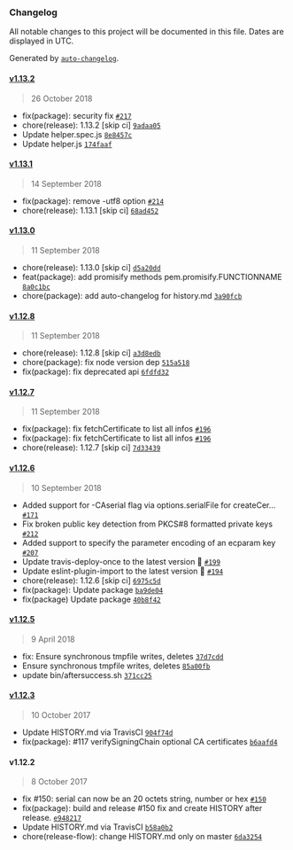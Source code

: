 ### Changelog

All notable changes to this project will be documented in this file. Dates are displayed in UTC.

Generated by [`auto-changelog`](https://github.com/CookPete/auto-changelog).

#### [v1.13.2](https://github.com/Dexus/pem/compare/v1.13.1...v1.13.2)

> 26 October 2018

- fix(package): security fix [`#217`](https://github.com/Dexus/pem/pull/217)
- chore(release): 1.13.2 [skip ci] [`9adaa05`](https://github.com/Dexus/pem/commit/9adaa05795fc1007856e721a9345d66680f4bfa6)
- Update helper.spec.js [`8e8457c`](https://github.com/Dexus/pem/commit/8e8457cd3587c0e44b213c97f815efc85c6d69c3)
- Update helper.js [`174faaf`](https://github.com/Dexus/pem/commit/174faaf191ee95afa372ec8533266f99c3f2c83c)

#### [v1.13.1](https://github.com/Dexus/pem/compare/v1.13.0...v1.13.1)

> 14 September 2018

- fix(package): remove -utf8 option [`#214`](https://github.com/Dexus/pem/issues/214)
- chore(release): 1.13.1 [skip ci] [`68ad452`](https://github.com/Dexus/pem/commit/68ad4525640dff9a4095efcf04cdb083b3aadb6f)

#### [v1.13.0](https://github.com/Dexus/pem/compare/v1.12.8...v1.13.0)

> 11 September 2018

- chore(release): 1.13.0 [skip ci] [`d5a20dd`](https://github.com/Dexus/pem/commit/d5a20ddaa4a0a6b5a79a0ec11afd4757d7176501)
- feat(package): add promisify methods pem.promisify.FUNCTIONNAME [`8a0c1bc`](https://github.com/Dexus/pem/commit/8a0c1bc5f22b213fc4386212a036c2ccb2006524)
- chore(package): add auto-changelog for history.md [`3a90fcb`](https://github.com/Dexus/pem/commit/3a90fcb5f5e0980ce5b48bd31fe850fecd702856)

#### [v1.12.8](https://github.com/Dexus/pem/compare/v1.12.7...v1.12.8)

> 11 September 2018

- chore(release): 1.12.8 [skip ci] [`a3d8edb`](https://github.com/Dexus/pem/commit/a3d8edb194d5dd354a6adf0cfd5978255f86ae6e)
- chore(package): fix node version dep [`515a518`](https://github.com/Dexus/pem/commit/515a51839f44bd3ec127040ffe5a0276051ce113)
- fix(package): fix deprecated api [`6fdfd32`](https://github.com/Dexus/pem/commit/6fdfd3209c1dd5d50d829c2f6db73a7df43c260c)

#### [v1.12.7](https://github.com/Dexus/pem/compare/v1.12.6...v1.12.7)

> 11 September 2018

- fix(package): fix fetchCertificate to list all infos [`#196`](https://github.com/Dexus/pem/issues/196)
- fix(package): fix fetchCertificate to list all infos [`#196`](https://github.com/Dexus/pem/issues/196)
- chore(release): 1.12.7 [skip ci] [`7d33439`](https://github.com/Dexus/pem/commit/7d33439f2ec68360a1e0176d4888b3cd18664c0b)

#### [v1.12.6](https://github.com/Dexus/pem/compare/v1.12.5...v1.12.6)

> 10 September 2018

- Added support for -CAserial flag via options.serialFile for createCer… [`#171`](https://github.com/Dexus/pem/pull/171)
- Fix broken public key detection from PKCS#8 formatted private keys [`#212`](https://github.com/Dexus/pem/pull/212)
- Added support to specify the parameter encoding of an ecparam key [`#207`](https://github.com/Dexus/pem/pull/207)
- Update travis-deploy-once to the latest version 🚀 [`#199`](https://github.com/Dexus/pem/pull/199)
- Update eslint-plugin-import to the latest version 🚀 [`#194`](https://github.com/Dexus/pem/pull/194)
- chore(release): 1.12.6 [skip ci] [`6975c5d`](https://github.com/Dexus/pem/commit/6975c5d7086dee5261514cf050efd16d55abcdec)
- fix(package): Update package [`ba9de04`](https://github.com/Dexus/pem/commit/ba9de04149bd877f6cf1bef3f0a854a6b8852e8a)
- fix(package) Update package [`40b8f42`](https://github.com/Dexus/pem/commit/40b8f42ce52766fc64824a625487bef1ffdb467c)

#### [v1.12.5](https://github.com/Dexus/pem/compare/v1.12.3...v1.12.5)

> 9 April 2018

- fix: Ensure synchronous tmpfile writes, deletes [`37d7cdd`](https://github.com/Dexus/pem/commit/37d7cddecc2fc8eefd7192d85c4115ea3c45db31)
- Ensure synchronous tmpfile writes, deletes [`85a00fb`](https://github.com/Dexus/pem/commit/85a00fbd65b50db7508f094d5ffb4f20d5ef0392)
- update bin/aftersuccess.sh [`371cc25`](https://github.com/Dexus/pem/commit/371cc254ba12e488b9925da21cdd9f17f69107a3)

#### [v1.12.3](https://github.com/Dexus/pem/compare/v1.12.2...v1.12.3)

> 10 October 2017

- Update HISTORY.md via TravisCI [`904f74d`](https://github.com/Dexus/pem/commit/904f74dd3c53ec2c68551230e518fd16af7b2efd)
- fix(package): #117 verifySigningChain optional CA certificates [`b6aafd4`](https://github.com/Dexus/pem/commit/b6aafd4909cca8b6a1b660eb42561b0dc5d1d5fa)

#### v1.12.2

> 8 October 2017

- fix #150: serial can now be an 20 octets string, number or hex [`#150`](https://github.com/Dexus/pem/issues/150)
- fix(package): build and release #150 fix and create HISTORY after release. [`e948217`](https://github.com/Dexus/pem/commit/e948217f34157024ec629d5d1111cbcef0c94e6a)
- Update HISTORY.md via TravisCI [`b58a0b2`](https://github.com/Dexus/pem/commit/b58a0b2ea8af3620337de3bf17dfebf21a5dd353)
- chore(release-flow): change HISTORY.md only on master [`6da3254`](https://github.com/Dexus/pem/commit/6da325403b80a06d91d0cca2c46667c07414dbf5)
